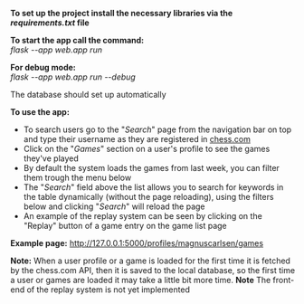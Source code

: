 **To set up the project install the necessary libraries via the *requirements.txt* file**

**To start the app call the command:**</br>
    *flask --app web.app run*

**For debug mode:**</br>
    *flask --app web.app run --debug*</br>

The database should set up automatically

**To use the app:**
- To search users go to the "*Search*" page from the navigation bar on top and type their username as they are registered in [chess.com](chess.com)
- Click on the "*Games*" section on a user's profile to see the games they've played
- By default the system loads the games from last week, you can filter them trough the menu below
- The "*Search*" field above the list allows you to search for keywords in the table dynamically (without the page reloading), using the filters below and clicking "*Search*" will reload the page
- An example of the replay system can be seen by clicking on the "Replay" button of a game entry on the game list page

**Example page:**
http://127.0.0.1:5000/profiles/magnuscarlsen/games

**Note:** When a user profile or a game is loaded for the first time it is fetched by the chess.com API, then it is saved to the local database, so the first time a user or games are loaded it may take a little bit more time.
**Note** The front-end of the replay system is not yet implemented
